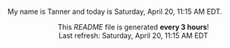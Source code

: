 My name is Tanner and today is Saturday, April 20, 11:15 AM EDT.

<p align="center">This <i>README</i> file is generated <b>every 3 hours</b>!</br>Last refresh: Saturday, April 20, 11:15 AM EDT<br /></p>
